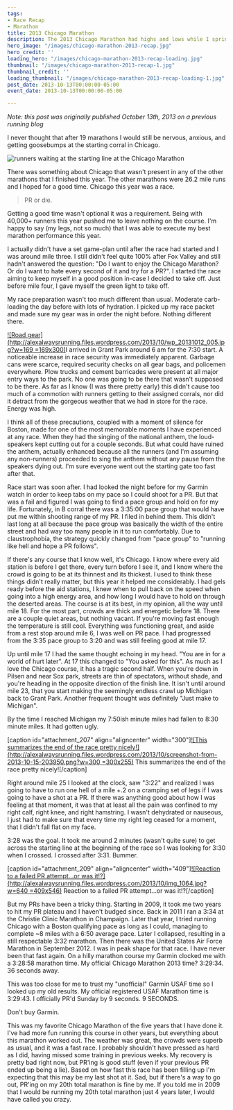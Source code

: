 ```yaml
---
tags:
- Race Recap
- Marathon
title: 2013 Chicago Marathon
description: The 2013 Chicago Marathon had highs and lows while I sprinted for a PR
hero_image: "/images/chicago-marathon-2013-recap.jpg"
hero_credit: ''
loading_hero: "/images/chicago-marathon-2013-recap-loading.jpg"
thumbnail: "/images/chicago-marathon-2013-recap-1.jpg"
thumbnail_credit: ''
loading_thumbnail: "/images/chicago-marathon-2013-recap-loading-1.jpg"
post_date: 2013-10-13T00:00:00-05:00
event_date: 2013-10-13T00:00:00-05:00

---
```

_Note: this post was originally published October 13th, 2013 on a previous running blog_

I never thought that after 19 marathons I would still be nervous, anxious, and getting goosebumps at the starting corral in Chicago.

![runners waiting at the starting line at the Chicago Marathon](/images/chicago-marathon-2013-post.jpg "Waiting at the start of the 2013 Chicago Marathon")

There was something about Chicago that wasn't present in any of the other marathons that I finished this year. The other marathons were 26.2 mile runs and I hoped for a good time. Chicago this year was a race.

> PR or die.

Getting a good time wasn't optional it was a requirement. Being with 40,000+ runners this year pushed me to leave nothing on the course. I'm happy to say (my legs, not so much) that I was able to execute my best marathon performance this year.

I actually didn't have a set game-plan until after the race had started and I was around mile three. I still didn't feel quite 100% after Fox Valley and still hadn't answered the question: "Do I want to enjoy the Chicago Marathon? Or do I want to hate every second of it and try for a PR?". I started the race aiming to keep myself in a good position in-case I decided to take off. Just before mile four, I gave myself the green light to take off.

My race preparation wasn't too much different than usual. Moderate carb-loading the day before with lots of hydration. I picked up my race packet and made sure my gear was in order the night before. Nothing different there.

[!\[Road gear\](http://alexalwaysrunning.files.wordpress.com/2013/10/wp_20131012_005.jpg?w=169 =169x300)](http://alexalwaysrunning.files.wordpress.com/2013/10/wp_20131012_005.jpg)I arrived in Grant Park around 6 am for the 7:30 start. A noticeable increase in race security was immediately apparent. Garbage cans were scarce, required security checks on all gear bags, and policemen everywhere. Plow trucks and cement barricades were present at all major entry ways to the park. No one was going to be there that wasn't supposed to be there. As far as I know (I was there pretty early) this didn't cause too much of a commotion with runners getting to their assigned corrals, nor did it detract from the gorgeous weather that we had in store for the race. Energy was high.

I think all of these precautions, coupled with a moment of silence for Boston, made for one of the most memorable moments I have experienced at any race. When they had the singing of the national anthem, the loud-speakers kept cutting out for a couple seconds. But what could have ruined the anthem, actually enhanced because all the runners (and I'm assuming any non-runners) proceeded to sing the anthem without any pause from the speakers dying out. I'm sure everyone went out the starting gate too fast after that.

Race start was soon after. I had looked the night before for my Garmin watch in order to keep tabs on my pace so I could shoot for a PR. But that was a fail and figured I was going to find a pace group and hold on for my life. Fortunately, in B corral there was a 3:35:00 pace group that would have put me within shooting range of my PR. I filed in behind them. This didn't last long at all because the pace group was basically the width of the entire street and had way too many people in it to run comfortably. Due to claustrophobia, the strategy quickly changed from "pace group" to "running like hell and hope a PR follows".

If there's any course that I know well, it's Chicago. I know where every aid station is before I get there, every turn before I see it, and I know where the crowd is going to be at its thinnest and its thickest. I used to think these things didn't really matter, but this year it helped me considerably. I had gels ready before the aid stations, I knew when to pull back on the speed when going into a high energy area, and how long I would have to hold on through the deserted areas. The course is at its best, in my opinion, all the way until mile 18. For the most part, crowds are thick and energetic before 18. There are a couple quiet areas, but nothing vacant. If you're moving fast enough the temperature is still cool. Everything was functioning great, and aside from a rest stop around mile 6, I was well on PR pace. I had progressed from the 3:35 pace group to 3:20 and was still feeling good at mile 17.

Up until mile 17 I had the same thought echoing in my head. "You are in for a world of hurt later". At 17 this changed to "You asked for this". As much as I love the Chicago course, it has a tragic second half. When you're down in Pilsen and near Sox park, streets are thin of spectators, without shade, and you're heading in the opposite direction of the finish line. It isn't until around mile 23, that you start making the seemingly endless crawl up Michigan back to Grant Park. Another frequent thought was definitely "Just make to Michigan".

By the time I reached Michigan my 7:50ish minute miles had fallen to 8:30 minute miles. It had gotten ugly.

\[caption id="attachment_207" align="aligncenter" width="300"\][!\[This summarizes the end of the race pretty nicely!\](http://alexalwaysrunning.files.wordpress.com/2013/10/screenshot-from-2013-10-15-203950.png?w=300 =300x255)](http://alexalwaysrunning.files.wordpress.com/2013/10/screenshot-from-2013-10-15-203950.png) This summarizes the end of the race pretty nicely!\[/caption\]

Right around mile 25 I looked at the clock, saw "3:22" and realized I was going to have to run one hell of a mile +.2 on a cramping set of legs if I was going to have a shot at a PR. If there was anything good about how I was feeling at that moment, it was that at least all the pain was confined to my right calf, right knee, and right hamstring. I wasn't dehydrated or nauseous, I just had to make sure that every time my right leg ceased for a moment, that I didn't fall flat on my face.

3:28 was the goal. It took me around 2 minutes (wasn't quite sure) to get across the starting line at the beginning of the race so I was looking for 3:30 when I crossed. I crossed after 3:31. Bummer.

\[caption id="attachment_209" align="aligncenter" width="409"\][!\[Reaction to a failed PR attempt...or was it!?\](http://alexalwaysrunning.files.wordpress.com/2013/10/img_1064.jpg?w=640 =409x546)](http://alexalwaysrunning.files.wordpress.com/2013/10/img_1064.jpg) Reaction to a failed PR attempt...or was it!?\[/caption\]

But my PRs have been a tricky thing. Starting in 2009, it took me two years to hit my PR plateau and I haven't budged since. Back in 2011 I ran a 3:34 at the Christie Clinic Marathon in Champaign. Later that year, I tried running Chicago with a Boston qualifying pace as long as I could, managing to complete \~8 miles with a 6:50 average pace. Later I collapsed, resulting in a still respectable 3:32 marathon. Then there was the United States Air Force Marathon in September 2012. I was in peak shape for that race. I have never been that fast again. On a hilly marathon course my Garmin clocked me with a 3:28:58 marathon time. My official Chicago Marathon 2013 time? 3:29:34. 36 seconds away.

This was too close for me to trust my "unofficial" Garmin USAF time so I looked up my old results. My official registered USAF Marathon time is 3:29:43. I officially PR'd Sunday by 9 seconds. 9 SECONDS.

Don't buy Garmin.

This was my favorite Chicago Marathon of the five years that I have done it. I've had more fun running this course in other years, but everything about this marathon worked out. The weather was great, the crowds were superb as usual, and it was a fast race. I probably shouldn't have pressed as hard as I did, having missed some training in previous weeks. My recovery is pretty bad right now, but PR'ing is good stuff (even if your previous PR ended up being a lie). Based on how fast this race has been filling up I'm expecting that this may be my last shot at it. Sad, but if there's a way to go out, PR'ing on my 20th total marathon is fine by me. If you told me in 2009 that I would be running my 20th total marathon just 4 years later, I would have called you crazy.